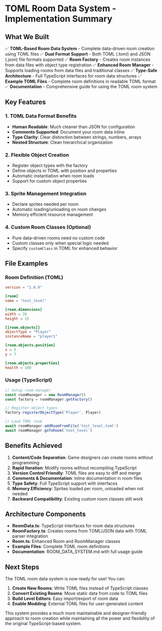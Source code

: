 # TOML Room Data System - Implementation Summary

## What We Built

✅ **TOML-Based Room Data System** - Complete data-driven room creation using TOML files
✅ **Dual Format Support** - Both TOML (.toml) and JSON (.json) file formats supported
✅ **Room Factory** - Creates room instances from data files with object type registration
✅ **Enhanced Room Manager** - Supports loading rooms from data files and traditional classes
✅ **Type-Safe Architecture** - Full TypeScript interfaces for room data structures
✅ **Example TOML Files** - Complete room definitions in readable TOML format
✅ **Documentation** - Comprehensive guide for using the TOML room system

## Key Features

### 1. **TOML Data Format Benefits**
- **Human Readable**: Much cleaner than JSON for configuration
- **Comments Supported**: Document your room data inline
- **Type Clarity**: Clear distinction between strings, numbers, arrays
- **Nested Structure**: Clean hierarchical organization

### 2. **Flexible Object Creation**
- Register object types with the factory
- Define objects in TOML with position and properties
- Automatic instantiation when room loads
- Support for custom object properties

### 3. **Sprite Management Integration**
- Declare sprites needed per room
- Automatic loading/unloading on room changes
- Memory efficient resource management

### 4. **Custom Room Classes (Optional)**
- Pure data-driven rooms need no custom code
- Custom classes only when special logic needed
- Specify `customClass` in TOML for enhanced behavior

## File Examples

### Room Definition (TOML)
```toml
version = "1.0.0"

[room]
name = "test_level"

[room.dimensions]
width = 20
height = 15

[[room.objects]]
objectType = "Player"
instanceName = "player1"

[room.objects.position]
x = 5
y = 7

[room.objects.properties]
health = 100
```

### Usage (TypeScript)
```typescript
// Setup room manager
const roomManager = new RoomManager()
const factory = roomManager.getFactory()

// Register object types
factory.registerObjectType('Player', Player)

// Load TOML room
await roomManager.addRoomFromFile('test_level.toml')
await roomManager.goToRoom('test_level')
```

## Benefits Achieved

1. **Content/Code Separation**: Game designers can create rooms without programming
2. **Rapid Iteration**: Modify rooms without recompiling TypeScript
3. **Version Control Friendly**: TOML files are easy to diff and merge
4. **Comments & Documentation**: Inline documentation in room files
5. **Type Safety**: Full TypeScript support with interfaces
6. **Memory Efficiency**: Sprites loaded per room, unloaded when not needed
7. **Backward Compatibility**: Existing custom room classes still work

## Architecture Components

- **RoomData.ts**: TypeScript interfaces for room data structures
- **RoomFactory.ts**: Creates rooms from TOML/JSON data with TOML parser integration
- **Room.ts**: Enhanced Room and RoomManager classes
- **Example Files**: Complete TOML room definitions
- **Documentation**: ROOM_DATA_SYSTEM.md with full usage guide

## Next Steps

The TOML room data system is now ready for use! You can:

1. **Create New Rooms**: Write TOML files instead of TypeScript classes
2. **Convert Existing Rooms**: Move static data from code to TOML files
3. **Build Level Editors**: Easy import/export of room data
4. **Enable Modding**: External TOML files for user-generated content

This system provides a much more maintainable and designer-friendly approach to room creation while maintaining all the power and flexibility of the original TypeScript-based system.
